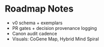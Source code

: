 # Roadmap Notes
- v0 schema + exemplars
- PR gates + decision provenance logging
- Canon audit cadence
- Visuals: CoGene Map, Hybrid Mind Spiral
